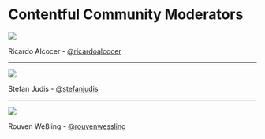 # Contentful Community Moderators

![](https://avatars3.githubusercontent.com/u/1271259?v=3&s=100)

Ricardo Alcocer -
[@ricardoalcocer](https://twitter.com/ricardoalcocer)

---

![](https://avatars1.githubusercontent.com/u/962099?v=3&s=100)

Stefan Judis - [@stefanjudis](https://twitter.com/stefanjudis)

---

![](https://avatars1.githubusercontent.com/u/628508?v=3&s=100)

Rouven Weßling - [@rouvenwessling](https://twitter.com/rouvenwessling)
